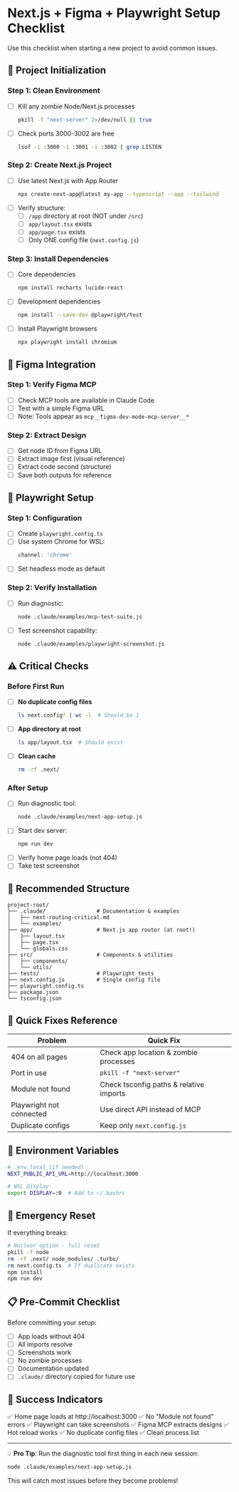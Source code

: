 # Next.js + Figma + Playwright Setup Checklist

Use this checklist when starting a new project to avoid common issues.

## 🚀 Project Initialization

### Step 1: Clean Environment
- [ ] Kill any zombie Node/Next.js processes
  ```bash
  pkill -f "next-server" 2>/dev/null || true
  ```
- [ ] Check ports 3000-3002 are free
  ```bash
  lsof -i :3000 -i :3001 -i :3002 | grep LISTEN
  ```

### Step 2: Create Next.js Project
- [ ] Use latest Next.js with App Router
  ```bash
  npx create-next-app@latest my-app --typescript --app --tailwind
  ```
- [ ] Verify structure:
  - [ ] `/app` directory at root (NOT under `/src`)
  - [ ] `app/layout.tsx` exists
  - [ ] `app/page.tsx` exists
  - [ ] Only ONE config file (`next.config.js`)

### Step 3: Install Dependencies
- [ ] Core dependencies
  ```bash
  npm install recharts lucide-react
  ```
- [ ] Development dependencies
  ```bash
  npm install --save-dev @playwright/test
  ```
- [ ] Install Playwright browsers
  ```bash
  npx playwright install chromium
  ```

## 🎨 Figma Integration

### Step 1: Verify Figma MCP
- [ ] Check MCP tools are available in Claude Code
- [ ] Test with a simple Figma URL
- [ ] Note: Tools appear as `mcp__figma-dev-mode-mcp-server__*`

### Step 2: Extract Design
- [ ] Get node ID from Figma URL
- [ ] Extract image first (visual reference)
- [ ] Extract code second (structure)
- [ ] Save both outputs for reference

## 🧪 Playwright Setup

### Step 1: Configuration
- [ ] Create `playwright.config.ts`
- [ ] Use system Chrome for WSL:
  ```typescript
  channel: 'chrome'
  ```
- [ ] Set headless mode as default

### Step 2: Verify Installation
- [ ] Run diagnostic:
  ```bash
  node .claude/examples/mcp-test-suite.js
  ```
- [ ] Test screenshot capability:
  ```bash
  node .claude/examples/playwright-screenshot.js
  ```

## ⚠️ Critical Checks

### Before First Run
- [ ] **No duplicate config files**
  ```bash
  ls next.config* | wc -l  # Should be 1
  ```
- [ ] **App directory at root**
  ```bash
  ls app/layout.tsx  # Should exist
  ```
- [ ] **Clean cache**
  ```bash
  rm -rf .next/
  ```

### After Setup
- [ ] Run diagnostic tool:
  ```bash
  node .claude/examples/next-app-setup.js
  ```
- [ ] Start dev server:
  ```bash
  npm run dev
  ```
- [ ] Verify home page loads (not 404)
- [ ] Take test screenshot

## 📁 Recommended Structure

```
project-root/
├── .claude/                # Documentation & examples
│   ├── next-routing-critical.md
│   └── examples/
├── app/                    # Next.js app router (at root!)
│   ├── layout.tsx
│   ├── page.tsx
│   └── globals.css
├── src/                    # Components & utilities
│   ├── components/
│   └── utils/
├── tests/                  # Playwright tests
├── next.config.js          # Single config file
├── playwright.config.ts
├── package.json
└── tsconfig.json
```

## 🔧 Quick Fixes Reference

| Problem | Quick Fix |
|---------|-----------|
| 404 on all pages | Check app location & zombie processes |
| Port in use | `pkill -f "next-server"` |
| Module not found | Check tsconfig paths & relative imports |
| Playwright not connected | Use direct API instead of MCP |
| Duplicate configs | Keep only `next.config.js` |

## 📝 Environment Variables

```bash
# .env.local (if needed)
NEXT_PUBLIC_API_URL=http://localhost:3000

# WSL Display
export DISPLAY=:0  # Add to ~/.bashrc
```

## 🚨 Emergency Reset

If everything breaks:
```bash
# Nuclear option - full reset
pkill -f node
rm -rf .next/ node_modules/ .turbo/
rm next.config.ts  # If duplicate exists
npm install
npm run dev
```

## 📋 Pre-Commit Checklist

Before committing your setup:
- [ ] App loads without 404
- [ ] All imports resolve
- [ ] Screenshots work
- [ ] No zombie processes
- [ ] Documentation updated
- [ ] `.claude/` directory copied for future use

## 🎯 Success Indicators

✅ Home page loads at http://localhost:3000
✅ No "Module not found" errors
✅ Playwright can take screenshots
✅ Figma MCP extracts designs
✅ Hot reload works
✅ No duplicate config files
✅ Clean process list

---

💡 **Pro Tip**: Run the diagnostic tool first thing in each new session:
```bash
node .claude/examples/next-app-setup.js
```

This will catch most issues before they become problems!